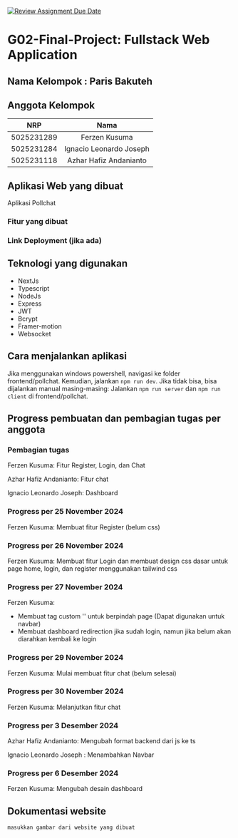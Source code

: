[![Review Assignment Due Date](https://classroom.github.com/assets/deadline-readme-button-22041afd0340ce965d47ae6ef1cefeee28c7c493a6346c4f15d667ab976d596c.svg)](https://classroom.github.com/a/K32wTABb)
# G02-Final-Project: Fullstack Web Application

## Nama Kelompok : Paris Bakuteh

## Anggota Kelompok
| NRP | Nama |
|:-----------:|:--------:|
| 5025231289  | Ferzen Kusuma  |
| 5025231284  | Ignacio Leonardo Joseph  |
| 5025231118  | Azhar Hafiz Andanianto  |

## Aplikasi Web yang dibuat

Aplikasi Pollchat

### Fitur yang dibuat

### Link Deployment (jika ada)

## Teknologi yang digunakan

- NextJs
- Typescript
- NodeJs
- Express
- JWT
- Bcrypt
- Framer-motion
- Websocket

## Cara menjalankan aplikasi

Jika menggunakan windows powershell, navigasi ke folder frontend/pollchat. Kemudian, jalankan `npm run dev`. Jika tidak bisa, bisa dijalankan manual masing-masing: Jalankan `npm run server` dan `npm run client` di frontend/pollchat.

## Progress pembuatan dan pembagian tugas per anggota

### Pembagian tugas
Ferzen Kusuma: Fitur Register, Login, dan Chat

Azhar Hafiz Andanianto: Fitur chat

Ignacio Leonardo Joseph: Dashboard

### Progress per 25 November 2024
Ferzen Kusuma: Membuat fitur Register (belum css)

### Progress per 26 November 2024
Ferzen Kusuma: Membuat fitur Login dan membuat design css dasar untuk page home, login, dan register menggunakan tailwind css

### Progress per 27 November 2024
Ferzen Kusuma: 
- Membuat tag custom '<TransitionLink>' untuk berpindah page (Dapat digunakan untuk navbar)
- Membuat dashboard redirection jika sudah login, namun jika belum akan diarahkan kembali ke login

### Progress per 29 November 2024
Ferzen Kusuma: Mulai membuat fitur chat (belum selesai)

### Progress per 30 November 2024
Ferzen Kusuma: Melanjutkan fitur chat

### Progress per 3 Desember 2024
Azhar Hafiz Andanianto: Mengubah format backend dari js ke ts

Ignacio Leonardo Joseph : Menambahkan Navbar

### Progress per 6 Desember 2024
Ferzen Kusuma: Mengubah desain dashboard

## Dokumentasi website
`masukkan gambar dari website yang dibuat`
